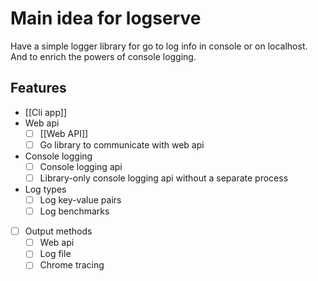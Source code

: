 # Main idea for logserve

Have a simple logger library for go to log info in console or on localhost. And to enrich the powers of console logging.

## Features

- [[Cli app]]
- Web api
    - [ ] [[Web API]]
    - [ ] Go library to communicate with web api
- Console logging
    - [ ] Console logging api
    - [ ] Library-only console logging api without a separate process
- Log types
    - [ ] Log key-value pairs
    - [ ] Log benchmarks
- [ ] Output methods
    - [ ] Web api
    - [ ] Log file
    - [ ] Chrome tracing
